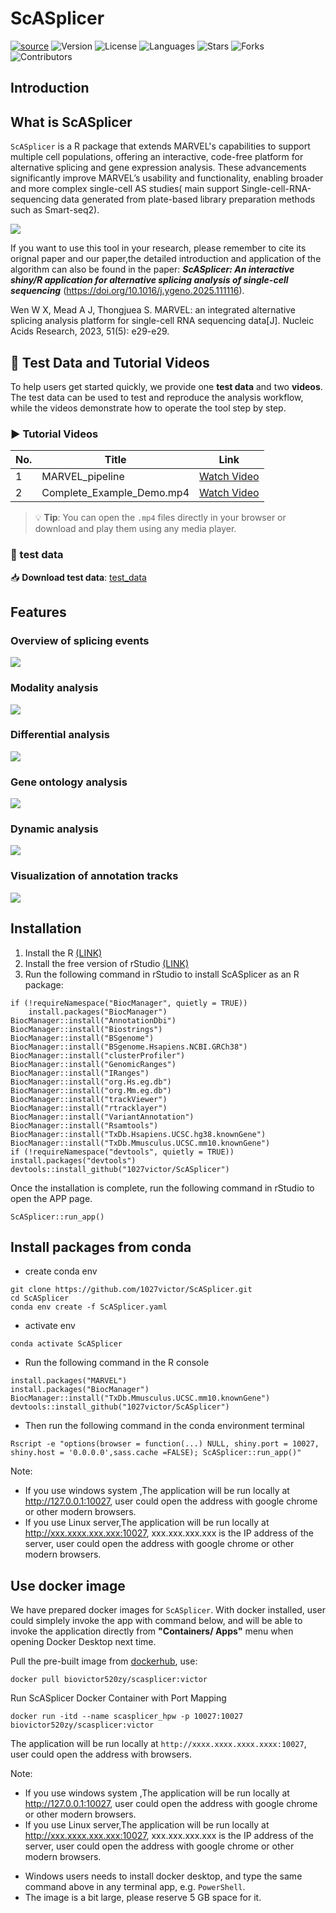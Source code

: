 # ScASplicer
[![source](https://img.shields.io/badge/Source_code-support-blue.svg)](https://github.com//1027victor/ScSpliceShiner/tree/main/R)
![Version](https://img.shields.io/badge/version-1.1.0-blue.svg)
![License](https://img.shields.io/github/license/1027victor/ScSpliceShiner.svg)
![Languages](https://img.shields.io/github/languages/top/1027victor/ScSpliceShiner.svg)
![Stars](https://img.shields.io/github/stars/1027victor/ScSpliceShiner.svg)
![Forks](https://img.shields.io/github/forks/1027victor/ScSpliceShiner.svg)
![Contributors](https://img.shields.io/github/contributors/1027victor/ScSpliceShiner.svg)

## Introduction
## What is ScASplicer
`ScASplicer` is a  R package that extends MARVEL's capabilities to support multiple cell populations, offering an interactive, code-free platform for alternative splicing and gene expression analysis. These advancements significantly improve MARVEL’s usability and functionality, enabling broader and more complex single-cell AS studies( main support Single-cell-RNA-sequencing data generated from plate-based library preparation methods such as Smart-seq2).

![](/inst/app/www/pipeline.jpg)

If you want to use this tool in your research, please remember to cite its orignal paper and our paper,the detailed introduction and application of the algorithm can also be found in the paper: 
<strong><em>ScASplicer: An interactive shiny/R application for alternative splicing analysis of single-cell sequencing</em></strong> (https://doi.org/10.1016/j.ygeno.2025.111116).

Wen W X, Mead A J, Thongjuea S. MARVEL: an integrated alternative splicing analysis platform for single-cell RNA sequencing data[J]. Nucleic Acids Research, 2023, 51(5): e29-e29.

## 📂 Test Data and Tutorial Videos

To help users get started quickly, we provide one **test data** and two **videos**. The test data can be used to test and reproduce the analysis workflow, while the videos demonstrate how to operate the tool step by step.

### ▶️ Tutorial Videos

| No. | Title                       | Link                                                                 |
|-----|-----------------------------|----------------------------------------------------------------------|
| 1   | MARVEL_pipeline             | [Watch Video](https://drive.google.com/file/d/1gw2FhMuj3E-bgaM4u7vAHVz_rpdxSwPO/view)       |
| 2   | Complete_Example_Demo.mp4   | [Watch Video](https://drive.google.com/file/d/1SId4RsuEmDj_rMtzERodPOIECL5eksD7/view?usp=sharing)         |

> 💡 **Tip**: You can open the `.mp4` files directly in your browser or download and play them using any media player.

### 📁 test data

📥 **Download test data**: [test_data](https://drive.usercontent.google.com/download?id=1vdKI2qk54rOTuPBPNv-eVFterGy4P2DL)




## Features

### Overview of splicing events

![](/inst/app/www/overview_of_splicing_events.jpg)

### Modality analysis

![](/inst/app/www/Modality_analysis.jpg)

### Differential analysis

![](/inst/app/www/Differential_analysis.jpg)

### Gene ontology analysis

![](/inst/app/www/Gene_ontology_analysis.jpg)


### Dynamic analysis

![](/inst/app/www/Dynamics_analysis.jpg)

### Visualization of annotation tracks
![](/inst/app/www/visualization_of_annotation_tracks.jpeg)

## Installation
1. Install the R [(LINK)](https://cran.r-project.org/)
2. Install the free version of rStudio [(LINK)](https://www.rstudio.com/products/rstudio/download/)
3. Run the following command in rStudio to install ScASplicer as an R package:
```{r,eval=FALSE}
if (!requireNamespace("BiocManager", quietly = TRUE))
    install.packages("BiocManager")
BiocManager::install("AnnotationDbi")
BiocManager::install("Biostrings")
BiocManager::install("BSgenome")
BiocManager::install("BSgenome.Hsapiens.NCBI.GRCh38")
BiocManager::install("clusterProfiler")
BiocManager::install("GenomicRanges")
BiocManager::install("IRanges")
BiocManager::install("org.Hs.eg.db")
BiocManager::install("org.Mm.eg.db")
BiocManager::install("trackViewer")
BiocManager::install("rtracklayer")
BiocManager::install("VariantAnnotation")
BiocManager::install("Rsamtools")
BiocManager::install("TxDb.Hsapiens.UCSC.hg38.knownGene")
BiocManager::install("TxDb.Mmusculus.UCSC.mm10.knownGene")
if (!requireNamespace("devtools", quietly = TRUE)) install.packages("devtools")
devtools::install_github("1027victor/ScASplicer")
```
Once the installation is complete, run the following command in rStudio to open the APP page.
```
ScASplicer::run_app()
```
## Install packages from conda
+ create conda env 
```
git clone https://github.com/1027victor/ScASplicer.git
cd ScASplicer
conda env create -f ScASplicer.yaml
```
+ activate env
```
conda activate ScASplicer
```
+ Run the following command in the R console
```
install.packages("MARVEL")
install.packages("BiocManager")
BiocManager::install("TxDb.Mmusculus.UCSC.mm10.knownGene")
devtools::install_github("1027victor/ScASplicer")
```
+ Then run the following command in the conda environment terminal
```
Rscript -e "options(browser = function(...) NULL, shiny.port = 10027, shiny.host = '0.0.0.0',sass.cache =FALSE); ScASplicer::run_app()"
```

Note:
+ If you use windows system ,The application will be run locally at http://127.0.0.1:10027, user could open the address with google chrome or other modern browsers.
+ If you use  Linux server,The application will be run locally at http://xxx.xxxx.xxx.xxx:10027, xxx.xxx.xxx.xxx is the IP address of the server, user could open the address with google chrome or other modern browsers.
## Use docker image

We have prepared docker images for `ScASplicer`. With docker installed, user could simplely invoke
the app with command below, and will be able to invoke the application directly from 
**"Containers/ Apps"** menu when opening Docker Desktop next time.

Pull the pre-built image from [dockerhub](https://hub.docker.com/), use:
```
docker pull biovictor520zy/scasplicer:victor
```
Run ScASplicer Docker Container with Port Mapping
```
docker run -itd --name scasplicer_hpw -p 10027:10027 biovictor520zy/scasplicer:victor
```
The application will be run locally at `http://xxxx.xxxx.xxxx.xxxx:10027`, user could open
the address with browsers.

Note:
+ If you use windows system ,The application will be run locally at http://127.0.0.1:10027, user could open the address with google chrome or other modern browsers.
+ If you use  Linux server,The application will be run locally at http://xxx.xxxx.xxx.xxx:10027, xxx.xxx.xxx.xxx is the IP address of the server, user could open the address with google chrome or other modern browsers.
- Windows users needs to install docker desktop, and type the same command
above in any terminal app, e.g. `PowerShell`.
- The image is a bit large, please reserve 5 GB space for it.  

